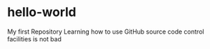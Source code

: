 # hello-world
My first Repository
Learning how to use GitHub source code control facilities is not bad
